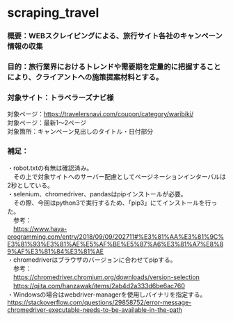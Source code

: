# scraping_travel

### 概要：WEBスクレイピングによる、旅行サイト各社のキャンペーン情報の収集
### 目的：旅行業界におけるトレンドや需要期を定量的に把握することにより、クライアントへの施策提案材料とする。
### 対象サイト：トラベラーズナビ様
対象ページ：https://travelersnavi.com/coupon/category/waribiki/  
対象ページ：最新1〜2ページ  
対象箇所：キャンペーン見出しのタイトル・日付部分  
  
### 補足：
・robot.txtの有無は確認済み。  
　その上で対象サイトへのサーバー配慮としてページネーションインターバルは2秒としている。  
・selenium、chromedriver、pandasはpipインストールが必要。  
　その際、今回はpython3で実行するため、「pip3」にてインストールを行った。  
　参考：  
　https://www.haya-programming.com/entry/2018/09/09/202711#%E3%81%AA%E3%81%9C%E3%81%93%E3%81%AE%E5%AF%BE%E5%87%A6%E3%81%A7%E8%89%AF%E3%81%84%E3%81%AE  
・chromedriverはブラウザのバージョンに合わせてpipする。  
　参考：  
　https://chromedriver.chromium.org/downloads/version-selection  
　https://qiita.com/hanzawak/items/2ab4d2a333d6be6ac760  
 ・Windowsの場合はwebdriver-managerを使用しバイナリを指定する。
 https://stackoverflow.com/questions/29858752/error-message-chromedriver-executable-needs-to-be-available-in-the-path

